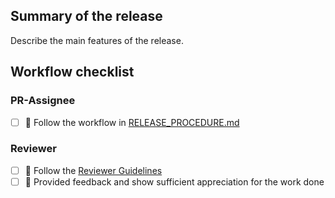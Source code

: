 ## Summary of the release

Describe the main features of the release.


## Workflow checklist

### PR-Assignee
- [ ] 🐙 Follow the workflow in [RELEASE_PROCEDURE.md](https://github.com/rl-institut/super-repo/blob/production/RELEASE_PROCEDURE.md)

### Reviewer
- [ ] 🐙 Follow the [Reviewer Guidelines](https://github.com/rl-institut/super-repo/blob/production/CONTRIBUTING.md#40-let-someone-else-review-your-pr)
- [ ] 🐙 Provided feedback and show sufficient appreciation for the work done
